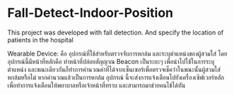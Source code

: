 # Fall-Detect-Indoor-Position
This project was developed with fall detection. And specify the location of patients in the hospital

Wearable Device: คือ อุปกรณ์ที่ใช้สำหรับตรวจจับการหกล้ม และระบุตำแหน่งของผู้สวมใส่ โดยอุปกรณ์นี้มีหน้าที่หลักคือ ทำหน้าที่ปล่อยสัญญาณ Beacon เป็นระยะๆ
เพื่อนำไปใช้ในการระบุตำแหน่ง และขณะเดียวกันก็ทำการคำนวณค่าที่ได้จากเซ็นเซอร์เพื่อตรวจเช็คว่าในขณะนั้นผู้สวมใส่หกล้มหรือไม่ หากคำนวณแล้วเป็นการหกล้ม อุปกรณ์
นี้จะส่งการแจ้งเตือนไปยังเครื่องเซิฟเวอร์หลัก เพื่อทำการแจ้งเตือนให้พยาบาลหรือเจ้าหน้าที่ทราบ และสามารถมาช่วยคนไข้ได้ทัน
